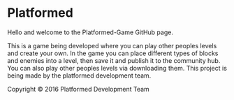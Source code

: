# Platformed
Hello and welcome to the Platformed-Game GitHub page.

This is a game being developed where you can play other peoples levels and create your own. In the game you can place different types of blocks and enemies into a level, then save it and publish it to the community hub. You can also play other peoples levels via downloading them. This project is being made by the platformed development team.

Copyright © 2016 Platformed Development Team
